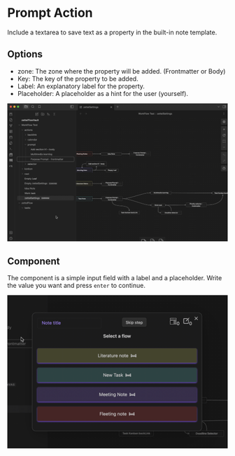 # Prompt Action
Include a textarea to save text as a property in the built-in note template.

## Options
- zone: The zone where the property will be added. (Frontmatter or Body)
- Key: The key of the property to be added.
- Label: An explanatory label for the property.
- Placeholder: A placeholder as a hint for the user (yourself).

![gif](../resources/actions/prompt/Prompt-tutorial.gif)

## Component
The component is a simple input field with a label and a placeholder. Write the value you want and press `enter` to continue.

![gif](../resources/actions/prompt/Prompt-action-view.gif)